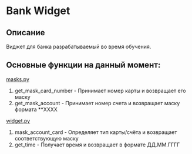 # Bank Widget

## Описание
Виджет для банка разрабатываемый во время обучения.

## Основные функции на данный момент:

[masks.py](src/masks.py)
1. get_mask_card_number - Принимает номер карты и возвращает его маску
2. get_mask_account - Принимает номер счета и возвращает маску формата **XXXX

[widget.py](src/widget.py)
1. mask_account_card - Определяет тип карты/счёта и возвращает соответствующую маску
2. get_time - Получает время и возвращает в формате ДД.ММ.ГГГГ

